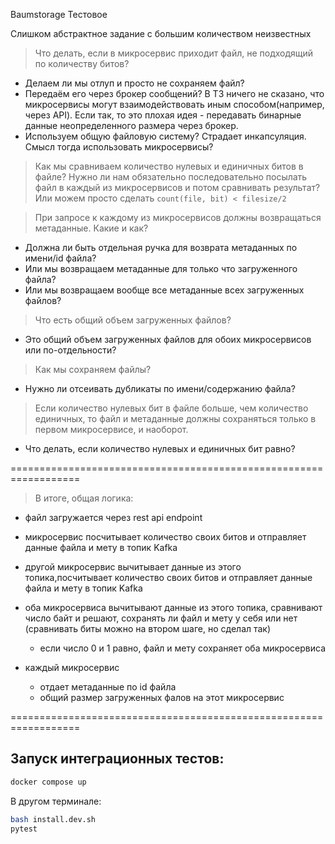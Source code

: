 Baumstorage Тестовое

Слишком абстрактное задание с большим количеством неизвестных

> Что делать, если в микросервис приходит файл, не подходящий по количеству битов?
- Делаем ли мы отлуп и просто не сохраняем файл?
- Передаём его через брокер сообщений? В ТЗ ничего не сказано, что микросервисы могут взаимодействовать иным способом(например, через API). Если так, то это плохая идея - передавать бинарные данные неопределенного размера через брокер.
- Используем общую файловую систему? Страдает инкапсуляция. Смысл тогда использовать микросервисы?


> Как мы сравниваем количество нулевых и единичных битов в файле?
Нужно ли нам обязательно последовательно посылать файл в каждый из микросервисов и потом сравнивать результат?
Или можем просто сделать `count(file, bit) < filesize/2`


> При запросе к каждому из микросервисов должны возвращаться метаданные. Какие и как?
- Должна ли быть отдельная ручка для возврата метаданных по имени/id файла?
- Или мы возвращаем метаданные для только что загруженного файла?
- Или мы возвращаем вообще все метаданные всех загруженных файлов?


> Что есть общий объем загруженных файлов?
- Это общий объем загруженных файлов для обоих микросервисов или по-отдельности?


> Как мы сохраняем файлы?
- Нужно ли отсеивать дубликаты по имени/содержанию файла?


> Если количество нулевых бит в файле больше, чем количество единичных, то файл и метаданные должны сохраняться только в первом микросервисе, и наоборот.
- Что делать, если количество нулевых и единичных бит равно?

==================================================================

> В итоге, общая логика:

- файл загружается через rest api endpoint 
- микросервис посчитывает количество своих битов и отправляет данные файла и мету в топик Kafka
- другой микросервис вычитывает данные из этого топика,посчитывает количество своих битов и отправляет данные файла и мету в топик Kafka
- оба микросервиса вычитывают данные из этого топика, сравнивают число байт и решают, сохранять ли файл и мету у себя или нет (сравнивать биты можно на втором шаге, но сделал так)
    - если число 0 и 1 равно, файл и мету сохраняет оба микросервиса

- каждый микросервис 
    - отдает метаданные по id файла
    - общий размер загруженных фалов на этот микросервис


==================================================================

## Запуск интеграционных тестов:
```sh
docker compose up
```

В другом терминале:
```sh
bash install.dev.sh
pytest
```